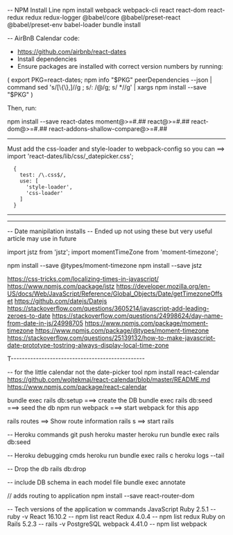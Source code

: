 
-- NPM Install Line
npm install webpack webpack-cli react react-dom react-redux redux redux-logger @babel/core @babel/preset-react @babel/preset-env babel-loader
bundle install

-- AirBnB Calendar code:
- https://github.com/airbnb/react-dates
- Install dependencies
- Ensure packages are installed with correct version numbers by running:

(
  export PKG=react-dates;
  npm info "$PKG" peerDependencies --json | command sed 's/[\{\},]//g ; s/: /@/g; s/ *//g' | xargs npm install --save "$PKG"
)

Then, run:

npm install --save react-dates moment@>=#.## react@>=#.## react-dom@>=#.## react-addons-shallow-compare@>=#.##

-----------------------------------------------

Must add the css-loader and style-loader to webpack-config so you can ==> import 'react-dates/lib/css/_datepicker.css';

      {
        test: /\.css$/,
        use: [
          'style-loader',
          'css-loader'
        ]
      }

-----------------------------------------------


------------------------------------------------
-- Date manipilation installs
-- Ended up not using these but very useful article may use in future

import jstz from 'jstz';
import momentTimeZone from 'moment-timezone';

npm install --save @types/moment-timezone
npm install --save jstz

https://css-tricks.com/localizing-times-in-javascript/
https://www.npmjs.com/package/jstz
https://developer.mozilla.org/en-US/docs/Web/JavaScript/Reference/Global_Objects/Date/getTimezoneOffset
https://github.com/datejs/Datejs
https://stackoverflow.com/questions/3605214/javascript-add-leading-zeroes-to-date
https://stackoverflow.com/questions/24998624/day-name-from-date-in-js/24998705
https://www.npmjs.com/package/moment-timezone
https://www.npmjs.com/package/@types/moment-timezone
https://stackoverflow.com/questions/25139132/how-to-make-javascript-date-prototype-tostring-always-display-local-time-zone


T------------------------------------------------


-- for the little calendar not the date-picker tool
npm install react-calendar
https://github.com/wojtekmaj/react-calendar/blob/master/README.md
https://www.npmjs.com/package/react-calendar


bundle exec rails db:setup              ===> create the DB
bundle exec rails db:seed               ===> seed the db
npm run webpack                         ===> start webpack for this app

rails routes                    ==> Show route information
rails s                         ==> start rails

-- Heroku commands
git push heroku master
heroku run bundle exec rails db:seed


-- Heroku debugging cmds
heroku run bundle exec rails c
heroku logs --tail


-- Drop the db
rails db:drop


-- include DB schema in each model file
bundle exec annotate


// adds routing to application
npm install --save react-router-dom


-- Tech versions of the application w commands
JavaScript 
Ruby 2.5.1      -- ruby -v
React 16.10.2   -- npm list react
Redux 4.0.4     -- npm list redux
Ruby on Rails 5.2.3     -- rails -v
PostgreSQL
webpack 4.41.0          -- npm list webpack

